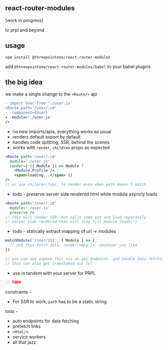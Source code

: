 react-router-modules
---

[work in progress]

to prpl and beyond

usage 
--- 

`npm install @threepointone/react-router-modules`

add `@threepointone/react-router-modules/babel` to your babel plugins 


the big idea 
---

we make a single change to the `<Route/>` api

```diff
- import User from './user.js'
<Route path='/user/:id'
-  component={User}
+  module='./user.js'
/>
```

- no new imports/apis, everything works as usual
- renders default export by default 
- handles code splitting, SSR, behind the scenes 
- works with `render`, `children` props as expected 

```jsx
<Route path='/user/:id'
  module='./user.js'
  render={ ({ Module }) => Module ? 
    <Module.Profile /> : 
    <span>loading...</span> )}
/>
// or use children-func, to render even when path doesn't match

``` 

- todo - preserve server side rendered html while module asyncly loads 

```jsx
<Route path='/user/:id'
  module='./user.js'
  preserve />
// this will render SSR, but split code out and load separately
// server side rendered html will stay till module loads(!)
```

- todo - statically extract mapping of url -> modules

```jsx
matchModule('/user/213', { Module } => {
  // and then fetch data, render <App />, whatever you like 
})

// you can now expose this via an api endpoint. and handle data fetching, etc 
// this can also get treeshaked out lol
```

- use in tandem with your server for PRPL
```jsx
// TODO
```

constraints -
- For SSR to work, `path` has to be a static string

todo - 

- auto endpoints for data fetching 
- prefetch links
- `<Html/>`
- service workers
- all that jazz
